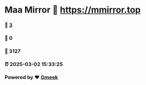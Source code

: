 # Maa Mirror :link: https://mmirror.top 
### :page_facing_up: [3](https://mmirror.top/tag.html) 
### :speech_balloon: 0 
### :hibiscus: 3127 
### :alarm_clock: 2025-03-02 15:33:25 
### Powered by :heart: [Gmeek](https://github.com/Meekdai/Gmeek)
